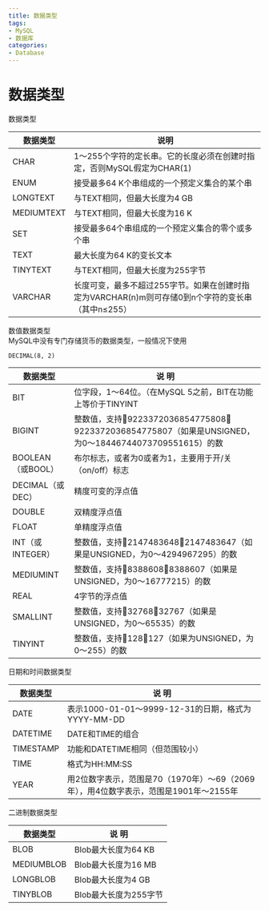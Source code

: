 ```yaml
---
title: 数据类型
tags: 
- MySQL
- 数据库
categories: 
- Database
---
```



# 数据类型

数据类型

|数据类型| 说明 |
|--|--|
| CHAR | 1～255个字符的定长串。它的长度必须在创建时指定，否则MySQL假定为CHAR(1) |
| ENUM | 接受最多64 K个串组成的一个预定义集合的某个串 |
| LONGTEXT | 与TEXT相同，但最大长度为4 GB |
|MEDIUMTEXT  | 与TEXT相同，但最大长度为16 K |
| SET | 接受最多64个串组成的一个预定义集合的零个或多个串 |
| TEXT | 最大长度为64 K的变长文本 |
| TINYTEXT | 与TEXT相同，但最大长度为255字节 |
|VARCHAR  | 长度可变，最多不超过255字节。如果在创建时指定为VARCHAR(n)m则可存储0到n个字符的变长串（其中n≤255） |

数值数据类型  
MySQL中没有专门存储货币的数据类型，一般情况下使用
```
DECIMAL(8, 2)
```

|数据类型  | 说 明 |
|--|--|
|BIT  |位字段，1～64位。（在MySQL 5之前，BIT在功能上等价于TINYINT  |
| BIGINT | 整数值，支持9223372036854775808～9223372036854775807（如果是UNSIGNED，为0～18446744073709551615）的数 |
|BOOLEAN（或BOOL）  |布尔标志，或者为0或者为1，主要用于开/关（on/off）标志  |
|DECIMAL（或DEC）  |精度可变的浮点值  |
|DOUBLE  |双精度浮点值  |
|FLOAT | 单精度浮点值 |
| INT（或INTEGER） |  整数值，支持2147483648～2147483647（如果是UNSIGNED，为0～4294967295）的数|
| MEDIUMINT |整数值，支持8388608～8388607（如果是UNSIGNED，为0～16777215）的数  |
|REAL  |4字节的浮点值  |
| SMALLINT | 整数值，支持32768～32767（如果是UNSIGNED，为0～65535）的数 |
|TINYINT  | 整数值，支持128～127（如果为UNSIGNED，为0～255）的数 |

日期和时间数据类型

| 数据类型 | 说 明 |
|--|--|
| DATE | 表示1000-01-01～9999-12-31的日期，格式为YYYY-MM-DD |
| DATETIME |DATE和TIME的组合  |
| TIMESTAMP | 功能和DATETIME相同（但范围较小） |
| TIME |格式为HH:MM:SS  |
| YEAR | 用2位数字表示，范围是70（1970年）～69（2069年），用4位数字表示，范围是1901年～2155年 |

二进制数据类型

|  数据类型| 说 明 |
|--|--|
| BLOB| Blob最大长度为64 KB |
| MEDIUMBLOB | Blob最大长度为16 MB |
| LONGBLOB | Blob最大长度为4 GB |
|TINYBLOB  | Blob最大长度为255字节 |
